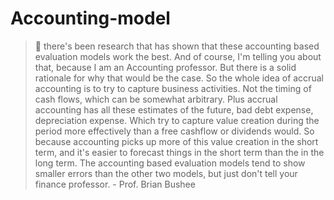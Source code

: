 # Accounting-model

> :speech_balloon: there's been research that has shown that these accounting based evaluation models work the best. And of course, I'm telling you about that, because I am an Accounting professor. But there is a solid rationale for why that would be the case. So the whole idea of accrual accounting is to try to capture business activities. Not the timing of cash flows, which can be somewhat arbitrary. Plus accrual accounting has all these estimates of the future, bad debt expense, depreciation expense. Which try to capture value creation during the period more effectively than a free cashflow or dividends would. So because accounting picks up more of this value creation in the short term, and it's easier to forecast things in the short term than the in the long term. The accounting based evaluation models tend to show smaller errors than the other two models, but just don't tell your finance professor.  - Prof. Brian Bushee
